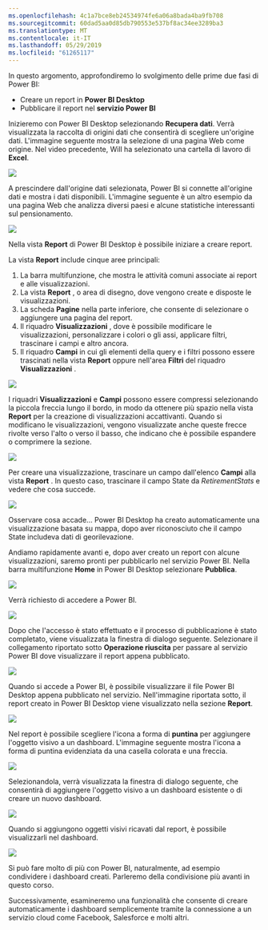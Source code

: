 ```yaml
---
ms.openlocfilehash: 4c1a7bce8eb24534974fe6a06a8bada4ba9fb708
ms.sourcegitcommit: 60dad5aa0d85db790553e537bf8ac34ee3289ba3
ms.translationtype: MT
ms.contentlocale: it-IT
ms.lasthandoff: 05/29/2019
ms.locfileid: "61265117"
---
```

In questo argomento, approfondiremo lo svolgimento delle prime due fasi di Power BI:

* Creare un report in **Power BI Desktop**
* Pubblicare il report nel **servizio Power BI**

Inizieremo con Power BI Desktop selezionando **Recupera dati**. Verrà visualizzata la raccolta di origini dati che consentirà di scegliere un'origine dati. L'immagine seguente mostra la selezione di una pagina Web come origine. Nel video precedente, Will ha selezionato una cartella di lavoro di **Excel**.

![](media/0-2-get-started-power-bi-desktop/c0a2_1.png)

A prescindere dall'origine dati selezionata, Power BI si connette all'origine dati e mostra i dati disponibili. L'immagine seguente è un altro esempio da una pagina Web che analizza diversi paesi e alcune statistiche interessanti sul pensionamento.

![](media/0-2-get-started-power-bi-desktop/c0a2_2.png)

Nella vista **Report** di Power BI Desktop è possibile iniziare a creare report.

La vista **Report** include cinque aree principali:

1. La barra multifunzione, che mostra le attività comuni associate ai report e alle visualizzazioni.
2. La vista **Report** , o area di disegno, dove vengono create e disposte le visualizzazioni.
3. La scheda **Pagine** nella parte inferiore, che consente di selezionare o aggiungere una pagina del report.
4. Il riquadro **Visualizzazioni** , dove è possibile modificare le visualizzazioni, personalizzare i colori o gli assi, applicare filtri, trascinare i campi e altro ancora.
5. Il riquadro **Campi** in cui gli elementi della query e i filtri possono essere trascinati nella vista **Report** oppure nell'area **Filtri** del riquadro **Visualizzazioni** .

![](media/0-2-get-started-power-bi-desktop/c0a2_3.png)

I riquadri **Visualizzazioni** e **Campi** possono essere compressi selezionando la piccola freccia lungo il bordo, in modo da ottenere più spazio nella vista **Report** per la creazione di visualizzazioni accattivanti. Quando si modificano le visualizzazioni, vengono visualizzate anche queste frecce rivolte verso l'alto o verso il basso, che indicano che è possibile espandere o comprimere la sezione.

![](media/0-2-get-started-power-bi-desktop/c0a2_4.png)

Per creare una visualizzazione, trascinare un campo dall'elenco **Campi** alla vista **Report** . In questo caso, trascinare il campo State da *RetirementStats* e vedere che cosa succede.

![](media/0-2-get-started-power-bi-desktop/c0a2_5.png)

Osservare cosa accade... Power BI Desktop ha creato automaticamente una visualizzazione basata su mappa, dopo aver riconosciuto che il campo State includeva dati di georilevazione.

Andiamo rapidamente avanti e, dopo aver creato un report con alcune visualizzazioni, saremo pronti per pubblicarlo nel servizio Power BI. Nella barra multifunzione **Home** in Power BI Desktop selezionare **Pubblica**.

![](media/0-2-get-started-power-bi-desktop/c0a2_6.png)

Verrà richiesto di accedere a Power BI.

![](media/0-2-get-started-power-bi-desktop/c0a2_7.png)

Dopo che l'accesso è stato effettuato e il processo di pubblicazione è stato completato, viene visualizzata la finestra di dialogo seguente. Selezionare il collegamento riportato sotto **Operazione riuscita** per passare al servizio Power BI dove visualizzare il report appena pubblicato.

![](media/0-2-get-started-power-bi-desktop/c0a2_8.png)

Quando si accede a Power BI, è possibile visualizzare il file Power BI Desktop appena pubblicato nel servizio. Nell'immagine riportata sotto, il report creato in Power BI Desktop viene visualizzato nella sezione **Report**.

![](media/0-2-get-started-power-bi-desktop/c0a2_9.png)

Nel report è possibile scegliere l'icona a forma di **puntina** per aggiungere l'oggetto visivo a un dashboard. L'immagine seguente mostra l'icona a forma di puntina evidenziata da una casella colorata e una freccia.

![](media/0-2-get-started-power-bi-desktop/c0a2_10.png)

Selezionandola, verrà visualizzata la finestra di dialogo seguente, che consentirà di aggiungere l'oggetto visivo a un dashboard esistente o di creare un nuovo dashboard.

![](media/0-2-get-started-power-bi-desktop/c0a2_11.png)

Quando si aggiungono oggetti visivi ricavati dal report, è possibile visualizzarli nel dashboard.

![](media/0-2-get-started-power-bi-desktop/c0a2_12.png)

Si può fare molto di più con Power BI, naturalmente, ad esempio condividere i dashboard creati. Parleremo della condivisione più avanti in questo corso.

Successivamente, esamineremo una funzionalità che consente di creare automaticamente i dashboard semplicemente tramite la connessione a un servizio cloud come Facebook, Salesforce e molti altri.

